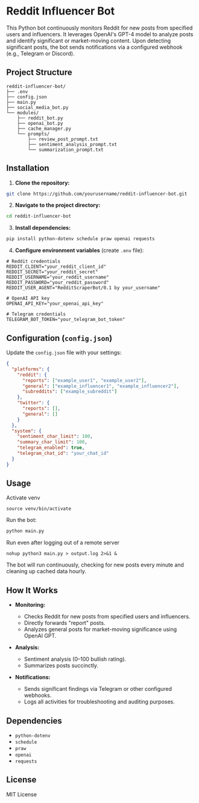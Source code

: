 # Reddit Influencer Bot

This Python bot continuously monitors Reddit for new posts from specified users and influencers. It leverages OpenAI's GPT-4 model to analyze posts and identify significant or market-moving content. Upon detecting significant posts, the bot sends notifications via a configured webhook (e.g., Telegram or Discord).

## Project Structure

```
reddit-influencer-bot/
├── .env
├── config.json
├── main.py
├── social_media_bot.py
└── modules/
    ├── reddit_bot.py
    ├── openai_bot.py
    ├── cache_manager.py
    └── prompts/
        ├── review_post_prompt.txt
        ├── sentiment_analysis_prompt.txt
        └── summarization_prompt.txt
```

## Installation

1. **Clone the repository:**

```bash
git clone https://github.com/yourusername/reddit-influencer-bot.git
```

2. **Navigate to the project directory:**

```bash
cd reddit-influencer-bot
```

3. **Install dependencies:**

```bash
pip install python-dotenv schedule praw openai requests
```

4. **Configure environment variables** (create `.env` file):

```env
# Reddit credentials
REDDIT_CLIENT="your_reddit_client_id"
REDDIT_SECRET="your_reddit_secret"
REDDIT_USERNAME="your_reddit_username"
REDDIT_PASSWORD="your_reddit_password"
REDDIT_USER_AGENT="RedditScraperBot/0.1 by your_username"

# OpenAI API key
OPENAI_API_KEY="your_openai_api_key"

# Telegram credentials
TELEGRAM_BOT_TOKEN="your_telegram_bot_token"
```

## Configuration (`config.json`)

Update the `config.json` file with your settings:

```json
{
  "platforms": {
    "reddit": {
      "reports": ["example_user1", "example_user2"],
      "general": ["example_influencer1", "example_influencer2"],
      "subreddits": ["example_subreddit"]
    },
    "twitter": {
      "reports": [],
      "general": []
    }
  },
  "system": {
    "sentiment_char_limit": 100,
    "summary_char_limit": 100,
    "telegram_enabled": true,
    "telegram_chat_id": "your_chat_id"
  }
}
```

## Usage

Activate venv
```commandline
source venv/bin/activate
```

Run the bot:

```bash
python main.py
```

Run even after logging out of a remote server
```commandline
nohup python3 main.py > output.log 2>&1 &
```

The bot will run continuously, checking for new posts every minute and cleaning up cached data hourly.

## How It Works

- **Monitoring:**
  - Checks Reddit for new posts from specified users and influencers.
  - Directly forwards "report" posts.
  - Analyzes general posts for market-moving significance using OpenAI GPT.

- **Analysis:**
  - Sentiment analysis (0–100 bullish rating).
  - Summarizes posts succinctly.

- **Notifications:**
  - Sends significant findings via Telegram or other configured webhooks.
  - Logs all activities for troubleshooting and auditing purposes.

## Dependencies

- `python-dotenv`
- `schedule`
- `praw`
- `openai`
- `requests`

## License

MIT License
